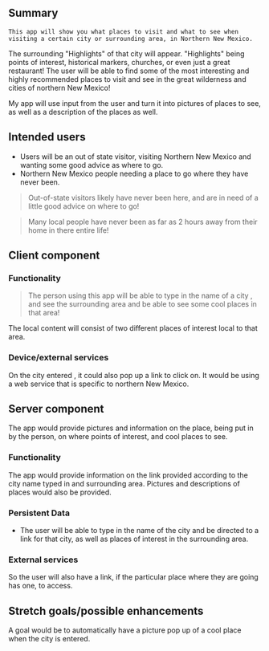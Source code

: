 ## Summary
    This app will show you what places to visit and what to see when visiting a certain city or surrounding area, in Northern New Mexico.
The surrounding "Highlights" of that city will appear. "Highlights" being points of interest, historical markers, churches,
or even just a great restaurant! The user will be able to find some of the most interesting and highly recommended
places to visit and see in the great wilderness and cities of northern New Mexico! 

My app will use input from the user and turn it into pictures of places to see, as well as a description of the places as well.


## Intended users

* Users will be an out of state visitor, visiting Northern New Mexico and wanting some good advice as where to go. 
* Northern New Mexico people needing a place to go where they have never been. 
>Out-of-state visitors likely have never been here, and are in need of a little good advice on where to go! 

>Many local people have never been as far as 2 hours away from their home in there entire life!


## Client component

### Functionality

>The person using this app will be able to type in the name of a city , and see the surrounding area and be able to see some cool places in that area!

The local content will consist of two different places of interest local to that area. 
    
### Device/external services

On the city entered , it could also pop up a  link to click on. It would be using a web service that is specific to northern New Mexico.

## Server component
The app would provide pictures and information on the place, being put in by the person, on where points of interest, and cool places to see.


### Functionality
The app would provide information on the link provided according to the city name typed in and surrounding area. Pictures and descriptions of places would also be provided.


### Persistent Data
* The user will be able to type in the name of the city and be directed to a link for that city, as well as places of interest in the surrounding area.
    
### External services

So the user will also have a link, if the particular place where they are going has one, to access.
    
## Stretch goals/possible enhancements

A goal would be to automatically have a picture pop up of a cool place when the city is entered.
